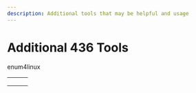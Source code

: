```yaml
---
description: Additional tools that may be helpful and usage
---
```


# Additional 436 Tools

enum4linux

|   |   |   |
| - | - | - |
|   |   |   |
|   |   |   |
|   |   |   |
